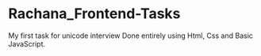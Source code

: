 # Rachana_Frontend-Tasks
My first task for unicode interview
Done entirely using Html, Css and Basic JavaScript.
